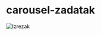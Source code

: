 # carousel-zadatak

![Izrezak](https://github.com/kivkos/carousel-zadatak/assets/127855349/bed2dbcd-3268-43a3-9dc9-0e4ab1d06f90)
